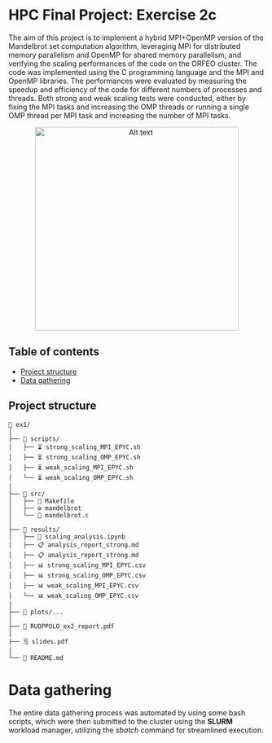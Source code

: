 # HPC Final Project: Exercise 2c

The aim of this project is to implement a hybrid MPI+OpenMP version of the Mandelbrot set computation algorithm, leveraging MPI for distributed memory parallelism and OpenMP for shared memory parallelism, and verifying the scaling performances of the code on the ORFEO cluster. The code was implemented using the C programming language and the MPI and OpenMP libraries. The performances were evaluated by measuring the speedup and efficiency of the code for different numbers of processes and threads. Both strong and weak scaling tests were conducted, either by fixing the MPI tasks and increasing the OMP threads or running a single OMP thread per MPI task and increasing the number of MPI tasks.

<div style="text-align: center;">
    <img src="plots/mandelbrot_mpi.png" alt="Alt text" width="400" height="400">
</div>

## Table of contents
- [Project structure](#project-structure)
- [Data gathering](#data-gathering)

## Project structure

```
📂 ex1/
│ 
├── 📂 scripts/
│   ├── ⏳ strong_scaling_MPI_EPYC.sh
│   ├── ⏳ strong_scaling_OMP_EPYC.sh
│   ├── ⏳ weak_scaling_MPI_EPYC.sh
│   └── ⏳ weak_scaling_OMP_EPYC.sh
│
├── 📂 src/
│   ├── 🔨 Makefile
│   ├── ⚙️ mandelbrot
│   └── 🧱 mandelbrot.c
│
├── 📂 results/
│   ├── 🔎 scaling_analysis.ipynb
│   ├── 📋 analysis_report_strong.md
│   ├── 📋 analysis_report_strong.md
│   ├── 📊 strong_scaling_MPI_EPYC.csv
│   ├── 📊 strong_scaling_OMP_EPYC.csv
│   ├── 📊 weak_scaling_MPI_EPYC.csv
│   └── 📊 weak_scaling_OMP_EPYC.csv
│
├── 📂 plots/...  
│
├── 📝 RUOPPOLO_ex2_report.pdf
│
├── 🗒️ slides.pdf
│   
└── 📰 README.md

```


# Data gathering

The entire data gathering process was automated by using some bash scripts, which were then submitted to the cluster using the **SLURM** workload manager, utilizing the *sbatch* command for streamlined execution.

